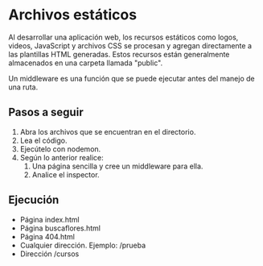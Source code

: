 # Archivos estáticos

Al desarrollar una aplicación web, los recursos estáticos como logos, videos, JavaScript y archivos CSS se procesan y agregan directamente a las plantillas HTML generadas. Estos recursos están generalmente almacenados en una carpeta llamada "public".

Un middleware es una función que se puede ejecutar antes del manejo de una ruta.

## Pasos a seguir

1. Abra los archivos que se encuentran en el directorio.
2. Lea el código.
3. Ejecútelo con nodemon.
4. Según lo anterior realice:
    1. Una página sencilla y cree un middleware para ella.
    2. Analice el inspector.

## Ejecución

- Página index.html
- Página buscaflores.html
- Página 404.html
- Cualquier dirección. Ejemplo: /prueba
- Dirección /cursos